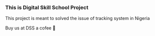 ### This is Digital Skill School Project
This project is meant to solved the issue of tracking system in Nigeria
 
Buy us at DSS a cofee 🌟